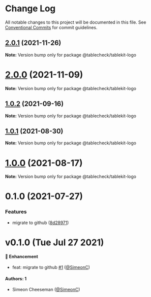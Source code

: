# Change Log

All notable changes to this project will be documented in this file.
See [Conventional Commits](https://conventionalcommits.org) for commit guidelines.

## [2.0.1](https://github.com/tablecheck/tablekit/compare/@tablecheck/tablekit-logo@2.0.0...@tablecheck/tablekit-logo@2.0.1) (2021-11-26)

**Note:** Version bump only for package @tablecheck/tablekit-logo





# [2.0.0](https://github.com/tablecheck/tablekit/compare/@tablecheck/tablekit-logo@1.0.2...@tablecheck/tablekit-logo@2.0.0) (2021-11-09)

**Note:** Version bump only for package @tablecheck/tablekit-logo





## [1.0.2](https://github.com/tablecheck/tablekit/compare/@tablecheck/tablekit-logo@1.0.1...@tablecheck/tablekit-logo@1.0.2) (2021-09-16)

**Note:** Version bump only for package @tablecheck/tablekit-logo





## [1.0.1](https://github.com/tablecheck/tablekit/compare/@tablecheck/tablekit-logo@1.0.0...@tablecheck/tablekit-logo@1.0.1) (2021-08-30)

**Note:** Version bump only for package @tablecheck/tablekit-logo





# [1.0.0](https://github.com/tablecheck/tablekit/compare/@tablecheck/tablekit-logo@0.1.0...@tablecheck/tablekit-logo@1.0.0) (2021-08-17)

**Note:** Version bump only for package @tablecheck/tablekit-logo





# 0.1.0 (2021-07-27)


### Features

* migrate to github ([8d28971](https://github.com/tablecheck/tablekit/commit/8d28971175010fcb2a3cd9c48a749e7af1bdc9f9))





# v0.1.0 (Tue Jul 27 2021)

#### 🚀 Enhancement

- feat: migrate to github [#1](https://github.com/tablecheck/tablekit/pull/1) ([@SimeonC](https://github.com/SimeonC))

#### Authors: 1

- Simeon Cheeseman ([@SimeonC](https://github.com/SimeonC))
